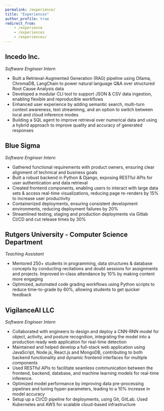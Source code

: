 ```yaml
---
permalink: /experience/
title: "Experiences"
author_profile: true
redirect_from:
    - /experience
    - /experiences
    - /experiences/
---
```


## Incedo Inc.

_Software Engineer Intern_

-   Built a Retrieval-Augmented Generation (RAG) pipeline using Ollama, ChromaDB, LangChain to power natural language Q&A over structured Root Cause Analysis data
-   Developed a modular CLI tool to support JSON & CSV data ingestion, enabling flexible and reproducible workflows
-   Enhanced user experience by adding semantic search, multi-turn context awareness, text streaminng, and an option to switch between local and cloud inference modes
-   Building a SQL agent to improve retrieval over numerical data and using a hybrid approach to improve quality and accuracy of generated responses

## Blue Sigma

_Software Engineer Intern_

-   Gathered functional requirements with product owners, ensuring clear alignment of technical and business goals
-   Built a robust backend in Python & Django, exposing RESTful APIs for user authentication and data retrieval
-   Created frontend components, enabling users to interact with large data sets & access real-time visualizations, reducing page re-renders by 15% to increase user productivity
-   Containerized deployments, ensuring consistent development environments, reducing deployment failures by 20%
-   Streamlined testing, staging and production deployments via Gitlab CI/CD and cut release times by 30%

## Rutgers University - Computer Science Department

_Teaching Assistant_

-   Mentored 250+ students in programming, data structures & database concepts by conducting recitations and doubt sessions for assignments and projects. Improved in-class attendance by 10% by making content more engaging
-   Optimized, automated code grading workflows using Python scripts to reduce time-to-grade by 60%, allowing students to get quicker feedback

## VigilanceAI LLC

_Software Engineer Intern_

-   Collaborated with engineers to design and deploy a CNN-RNN model for object, activity, and posture recognition, integrating the model into a production ready web application for real-time detection
-   Maintained and helped develop a full-stack web application using JavaScript, Node.js, React.js and MongoDB, contributing to both backend functionality and dynamic frontend interfaces for multiple components
-   Used RESTful APIs to facilitate seamless communication between the frontend, backend, database, and machine learning models for real-time inference.
-   Optimized model performance by improving data pre-processing pipelines and tuning hyper-parameters, leading to a 10% increase in model accuracy
-   Setup up a CI/CD pipeline for deployments, using Git, GitLab. Used Kubernetes and AWS for scalable cloud-based infrastructure
